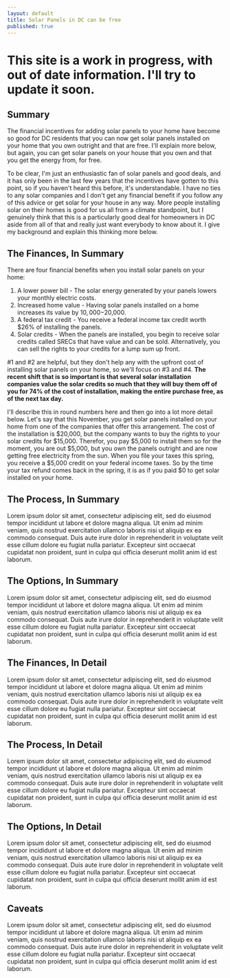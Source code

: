 ```yaml
---
layout: default
title: Solar Panels in DC can be free
published: true
---
```


# This site is a work in progress, with out of date information.  I'll try to update it soon.  



## Summary

The financial incentives for adding solar panels to your home have become so good for DC residents that you can now get solar panels installed on your home that you own outright and that are free.  I'll explain more below, but again, you can get solar panels on your house that you own and that you get the energy from, for free.      
  
To be clear, I'm just an enthusiastic fan of solar panels and good deals, and it has only been in the last few years that the incentives have gotten to this point, so if you haven't heard this before, it's understandable.  I have no ties to any solar companies and I don't get any financial benefit if you follow any of this advice or get solar for your house in any way.  More people installing solar on their homes is good for us all from a climate standpoint, but I genuinely think that this is a particularly good deal for homeowners in DC aside from all of that and really just want everybody to know about it.  I give my background and explain this thinking more below.    


## The Finances, In Summary

There are four financial benefits when you install solar panels on your home:    
  
1) A lower power bill - The solar energy generated by your panels lowers your monthly electric costs.    
2) Increased home value - Having solar panels installed on a home increases its value by $10,000-$20,000.    
3) A federal tax credit - You receive a federal income tax credit worth $26% of installing the panels.   
4) Solar credits - When the panels are installed, you begin to receive solar credits called SRECs that have value and can be sold.  Alternatively, you can sell the rights to your credits for a lump sum up front.    
  
#1 and #2 are helpful, but they don't help any with the upfront cost of installing solar panels on your home, so we'll focus on #3 and #4.  **The recent shift that is so important is that several solar installation companies value the solar credits so much that they will buy them off of you for 74% of the cost of installation, making the entire purchase free, as of the next tax day.**    
  
I'll describe this in round numbers here and then go into a lot more detail below.  Let's say that this November, you get solar panels installed on your home from one of the companies that offer this arrangement.  The cost of the installation is $20,000, but the company wants to buy the rights to your solar credits for $15,000.  Therefor, you pay $5,000 to install them so for the moment, you are out $5,000, but you own the panels outright and are now getting free electricity from the sun.  When you file your taxes this spring, you receive a $5,000 credit on your federal income taxes.  So by the time your tax refund comes back in the spring, it is as if you paid $0 to get solar installed on your home.    


## The Process, In Summary 

Lorem ipsum dolor sit amet, consectetur adipiscing elit, sed do eiusmod tempor incididunt ut labore et dolore magna aliqua. Ut enim ad minim veniam, quis nostrud exercitation ullamco laboris nisi ut aliquip ex ea commodo consequat. Duis aute irure dolor in reprehenderit in voluptate velit esse cillum dolore eu fugiat nulla pariatur. Excepteur sint occaecat cupidatat non proident, sunt in culpa qui officia deserunt mollit anim id est laborum.

## The Options, In Summary 

Lorem ipsum dolor sit amet, consectetur adipiscing elit, sed do eiusmod tempor incididunt ut labore et dolore magna aliqua. Ut enim ad minim veniam, quis nostrud exercitation ullamco laboris nisi ut aliquip ex ea commodo consequat. Duis aute irure dolor in reprehenderit in voluptate velit esse cillum dolore eu fugiat nulla pariatur. Excepteur sint occaecat cupidatat non proident, sunt in culpa qui officia deserunt mollit anim id est laborum.

## The Finances, In Detail 

Lorem ipsum dolor sit amet, consectetur adipiscing elit, sed do eiusmod tempor incididunt ut labore et dolore magna aliqua. Ut enim ad minim veniam, quis nostrud exercitation ullamco laboris nisi ut aliquip ex ea commodo consequat. Duis aute irure dolor in reprehenderit in voluptate velit esse cillum dolore eu fugiat nulla pariatur. Excepteur sint occaecat cupidatat non proident, sunt in culpa qui officia deserunt mollit anim id est laborum.

## The Process, In Detail 

Lorem ipsum dolor sit amet, consectetur adipiscing elit, sed do eiusmod tempor incididunt ut labore et dolore magna aliqua. Ut enim ad minim veniam, quis nostrud exercitation ullamco laboris nisi ut aliquip ex ea commodo consequat. Duis aute irure dolor in reprehenderit in voluptate velit esse cillum dolore eu fugiat nulla pariatur. Excepteur sint occaecat cupidatat non proident, sunt in culpa qui officia deserunt mollit anim id est laborum.

## The Options, In Detail 

Lorem ipsum dolor sit amet, consectetur adipiscing elit, sed do eiusmod tempor incididunt ut labore et dolore magna aliqua. Ut enim ad minim veniam, quis nostrud exercitation ullamco laboris nisi ut aliquip ex ea commodo consequat. Duis aute irure dolor in reprehenderit in voluptate velit esse cillum dolore eu fugiat nulla pariatur. Excepteur sint occaecat cupidatat non proident, sunt in culpa qui officia deserunt mollit anim id est laborum.

## Caveats


Lorem ipsum dolor sit amet, consectetur adipiscing elit, sed do eiusmod tempor incididunt ut labore et dolore magna aliqua. Ut enim ad minim veniam, quis nostrud exercitation ullamco laboris nisi ut aliquip ex ea commodo consequat. Duis aute irure dolor in reprehenderit in voluptate velit esse cillum dolore eu fugiat nulla pariatur. Excepteur sint occaecat cupidatat non proident, sunt in culpa qui officia deserunt mollit anim id est laborum.

